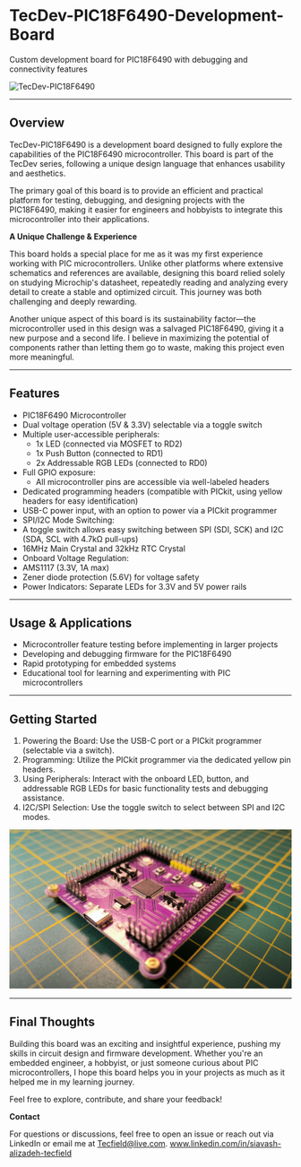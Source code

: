 # TecDev-PIC18F6490-Development-Board

Custom development board for PIC18F6490 with debugging and connectivity features 

![TecDev-PIC18F6490](https://github.com/Tecfield-SIA/TecDev-PIC18F6490-Development-Board/blob/main/Images/PIC18F6490.gif)

________________________________________

## Overview

TecDev-PIC18F6490 is a development board designed to fully explore the capabilities of the PIC18F6490 microcontroller. This board is part of the TecDev series, following a unique design language that enhances usability and aesthetics.

The primary goal of this board is to provide an efficient and practical platform for testing, debugging, and designing projects with the PIC18F6490, making it easier for engineers and hobbyists to integrate this microcontroller into their applications.

__A Unique Challenge & Experience__

This board holds a special place for me as it was my first experience working with PIC microcontrollers. Unlike other platforms where extensive schematics and references are available, designing this board relied solely on studying Microchip's datasheet, repeatedly reading and analyzing every detail to create a stable and optimized circuit. This journey was both challenging and deeply rewarding.

Another unique aspect of this board is its sustainability factor—the microcontroller used in this design was a salvaged PIC18F6490, giving it a new purpose and a second life. I believe in maximizing the potential of components rather than letting them go to waste, making this project even more meaningful.

________________________________________

## Features

- PIC18F6490 Microcontroller
- Dual voltage operation (5V & 3.3V) selectable via a toggle switch
- Multiple user-accessible peripherals:
  - 1x LED (connected via MOSFET to RD2)
  - 1x Push Button (connected to RD1)
  - 2x Addressable RGB LEDs (connected to RD0)
- Full GPIO exposure:
  - All microcontroller pins are accessible via well-labeled headers
-	Dedicated programming headers (compatible with PICkit, using yellow headers for easy identification)
-	USB-C power input, with an option to power via a PICkit programmer
-	SPI/I2C Mode Switching:
  - A toggle switch allows easy switching between SPI (SDI, SCK) and I2C (SDA, SCL with 4.7kΩ pull-ups)
-	16MHz Main Crystal and 32kHz RTC Crystal
-	Onboard Voltage Regulation:
  -	AMS1117 (3.3V, 1A max)
  -	Zener diode protection (5.6V) for voltage safety
-	Power Indicators: Separate LEDs for 3.3V and 5V power rails

________________________________________

## Usage & Applications

-	Microcontroller feature testing before implementing in larger projects
-	Developing and debugging firmware for the PIC18F6490
-	Rapid prototyping for embedded systems
-	Educational tool for learning and experimenting with PIC microcontrollers

________________________________________

## Getting Started

1.	Powering the Board: Use the USB-C port or a PICkit programmer (selectable via a switch).
2.	Programming: Utilize the PICkit programmer via the dedicated yellow pin headers.
3.	Using Peripherals: Interact with the onboard LED, button, and addressable RGB LEDs for basic functionality tests and debugging assistance.
4.	I2C/SPI Selection: Use the toggle switch to select between SPI and I2C modes.

![TecDev-PIC18F6490](https://github.com/Tecfield-SIA/TecDev-PIC18F6490-Development-Board/blob/main/Images/1.jpg)

________________________________________

## Final Thoughts

Building this board was an exciting and insightful experience, pushing my skills in circuit design and firmware development. Whether you're an embedded engineer, a hobbyist, or just someone curious about PIC microcontrollers, I hope this board helps you in your projects as much as it helped me in my learning journey.

Feel free to explore, contribute, and share your feedback!

__Contact__

For questions or discussions, feel free to open an issue or reach out via LinkedIn or email me at Tecfield@live.com.
www.linkedin.com/in/siavash-alizadeh-tecfield
